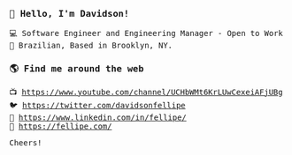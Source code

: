 
<samp>

### 👋 Hello, I'm Davidson!

💻 Software Engineer and Engineering Manager - Open to Work<br>
🏡 Brazilian, Based in Brooklyn, NY. 

### 🌎 Find me around the web

📺 https://www.youtube.com/channel/UCHbWMt6KrLUwCexeiAFjUBg <br>
🐦 https://twitter.com/davidsonfellipe <br>
💼 https://www.linkedin.com/in/fellipe/ <br>
🚀 https://fellipe.com/ <br>

Cheers!

</samp>
